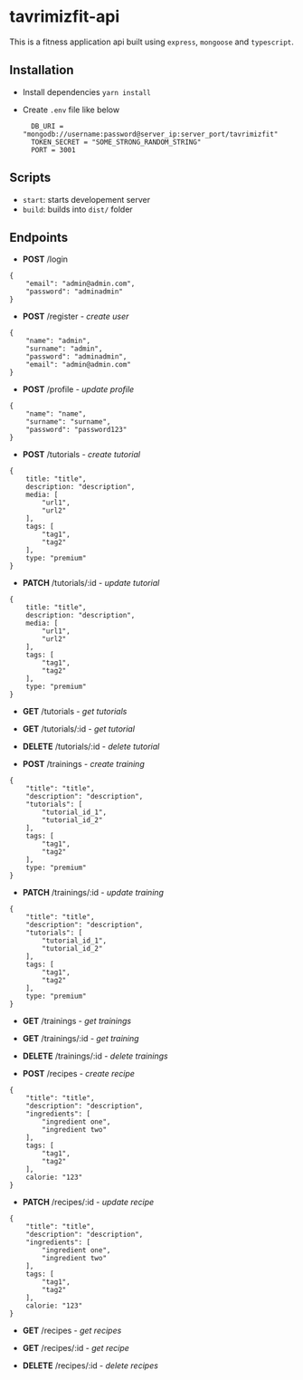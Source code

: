 # tavrimizfit-api

This is a fitness application api built using `express`, `mongoose` and `typescript`.

## Installation

- Install dependencies `yarn install`
- Create `.env` file like below

        DB_URI = "mongodb://username:password@server_ip:server_port/tavrimizfit"
        TOKEN_SECRET = "SOME_STRONG_RANDOM_STRING"
        PORT = 3001

## Scripts

- `start`: starts developement server
- `build`: builds into `dist/` folder

## Endpoints

- **POST** /login

```
{
    "email": "admin@admin.com",
    "password": "adminadmin"
}
```

- **POST** /register - _create user_

```
{
    "name": "admin",
    "surname": "admin",
    "password": "adminadmin",
    "email": "admin@admin.com"
}
```

- **POST** /profile - _update profile_

```
{
    "name": "name",
    "surname": "surname",
    "password": "password123"
}
```

- **POST** /tutorials - _create tutorial_

```
{
    title: "title",
    description: "description",
    media: [
        "url1",
        "url2"
    ],
    tags: [
        "tag1",
        "tag2"
    ],
    type: "premium"
}
```

- **PATCH** /tutorials/:id - _update tutorial_

```
{
    title: "title",
    description: "description",
    media: [
        "url1",
        "url2"
    ],
    tags: [
        "tag1",
        "tag2"
    ],
    type: "premium"
}
```

- **GET** /tutorials - _get tutorials_

- **GET** /tutorials/:id - _get tutorial_

- **DELETE** /tutorials/:id - _delete tutorial_

- **POST** /trainings - _create training_

```
{
	"title": "title",
	"description": "description",
	"tutorials": [
        "tutorial_id_1",
        "tutorial_id_2"
    ],
    tags: [
        "tag1",
        "tag2"
    ],
    type: "premium"
}
```

- **PATCH** /trainings/:id - _update training_

```
{
	"title": "title",
	"description": "description",
	"tutorials": [
        "tutorial_id_1",
        "tutorial_id_2"
    ],
    tags: [
        "tag1",
        "tag2"
    ],
    type: "premium"
}
```

- **GET** /trainings - _get trainings_

- **GET** /trainings/:id - _get training_

- **DELETE** /trainings/:id - _delete trainings_

- **POST** /recipes - _create recipe_

```
{
	"title": "title",
	"description": "description",
	"ingredients": [
        "ingredient one",
        "ingredient two"
    ],
    tags: [
        "tag1",
        "tag2"
    ],
    calorie: "123"
}
```

- **PATCH** /recipes/:id - _update recipe_

```
{
	"title": "title",
	"description": "description",
	"ingredients": [
        "ingredient one",
        "ingredient two"
    ],
    tags: [
        "tag1",
        "tag2"
    ],
    calorie: "123"
}
```

- **GET** /recipes - _get recipes_

- **GET** /recipes/:id - _get recipe_

- **DELETE** /recipes/:id - _delete recipes_
